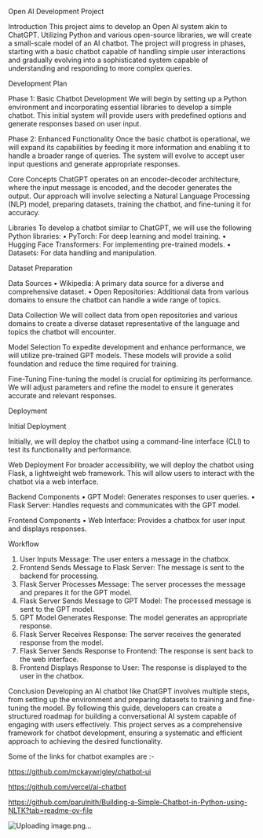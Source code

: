 Open AI Development Project


Introduction
This project aims to develop an Open AI system akin to ChatGPT. Utilizing Python and various open-source libraries, we will create a small-scale model of an AI chatbot. The project will progress in phases, starting with a basic chatbot capable of handling simple user interactions and gradually evolving into a sophisticated system capable of understanding and responding to more complex queries.

Development Plan

Phase 1: Basic Chatbot Development
We will begin by setting up a Python environment and incorporating essential libraries to develop a simple chatbot. This initial system will provide users with predefined options and generate responses based on user input.

Phase 2: Enhanced Functionality
Once the basic chatbot is operational, we will expand its capabilities by feeding it more information and enabling it to handle a broader range of queries. The system will evolve to accept user input questions and generate appropriate responses.

Core Concepts
ChatGPT operates on an encoder-decoder architecture, where the input message is encoded, and the decoder generates the output. Our approach will involve selecting a Natural Language Processing (NLP) model, preparing datasets, training the chatbot, and fine-tuning it for accuracy.

Libraries
To develop a chatbot similar to ChatGPT, we will use the following Python libraries:
•	PyTorch: For deep learning and model training.
•	Hugging Face Transformers: For implementing pre-trained models.
•	Datasets: For data handling and manipulation.

Dataset Preparation

Data Sources
•	Wikipedia: A primary data source for a diverse and comprehensive dataset.
•	Open Repositories: Additional data from various domains to ensure the chatbot can handle a wide range of topics.

Data Collection
We will collect data from open repositories and various domains to create a diverse dataset representative of the language and topics the chatbot will encounter.

Model Selection
To expedite development and enhance performance, we will utilize pre-trained GPT models. These models will provide a solid foundation and reduce the time required for training.


Fine-Tuning
Fine-tuning the model is crucial for optimizing its performance. We will adjust parameters and refine the model to ensure it generates accurate and relevant responses.

Deployment

Initial Deployment

Initially, we will deploy the chatbot using a command-line interface (CLI) to test its functionality and performance.


Web Deployment
For broader accessibility, we will deploy the chatbot using Flask, a lightweight web framework. This will allow users to interact with the chatbot via a web interface.

Backend Components
•	GPT Model: Generates responses to user queries.
•	Flask Server: Handles requests and communicates with the GPT model.

Frontend Components
•	Web Interface: Provides a chatbox for user input and displays responses.

Workflow
1.	User Inputs Message: The user enters a message in the chatbox.
2.	Frontend Sends Message to Flask Server: The message is sent to the backend for processing.
3.	Flask Server Processes Message: The server processes the message and prepares it for the GPT model.
4.	Flask Server Sends Message to GPT Model: The processed message is sent to the GPT model.
5.	GPT Model Generates Response: The model generates an appropriate response.
6.	Flask Server Receives Response: The server receives the generated response from the model.
7.	Flask Server Sends Response to Frontend: The response is sent back to the web interface.
8.	Frontend Displays Response to User: The response is displayed to the user in the chatbox.

Conclusion
Developing an AI chatbot like ChatGPT involves multiple steps, from setting up the environment and preparing datasets to training and fine-tuning the model. By following this guide, developers can create a structured roadmap for building a conversational AI system capable of engaging with users effectively. This project serves as a comprehensive framework for chatbot development, ensuring a systematic and efficient approach to achieving the desired functionality.

 

Some of the links for chatbot examples are  :-

https://github.com/mckaywrigley/chatbot-ui

https://github.com/vercel/ai-chatbot

https://github.com/parulnith/Building-a-Simple-Chatbot-in-Python-using-NLTK?tab=readme-ov-file


![Uploading image.png…]()
